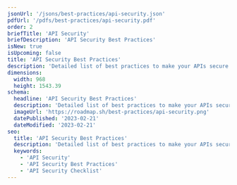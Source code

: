 ```yaml
---
jsonUrl: '/jsons/best-practices/api-security.json'
pdfUrl: '/pdfs/best-practices/api-security.pdf'
order: 2
briefTitle: 'API Security'
briefDescription: 'API Security Best Practices'
isNew: true
isUpcoming: false
title: 'API Security Best Practices'
description: 'Detailed list of best practices to make your APIs secure'
dimensions:
  width: 968
  height: 1543.39
schema:
  headline: 'API Security Best Practices'
  description: 'Detailed list of best practices to make your APIs secure. Each best practice carries further details and how to implement that best practice.'
  imageUrl: 'https://roadmap.sh/best-practices/api-security.png'
  datePublished: '2023-02-21'
  dateModified: '2023-02-21'
seo:
  title: 'API Security Best Practices'
  description: 'Detailed list of best practices to make your APIs secure. Each best practice carries further details and how to implement that best practice.'
  keywords:
    - 'API Security'
    - 'API Security Best Practices'
    - 'API Security Checklist'
---
```


